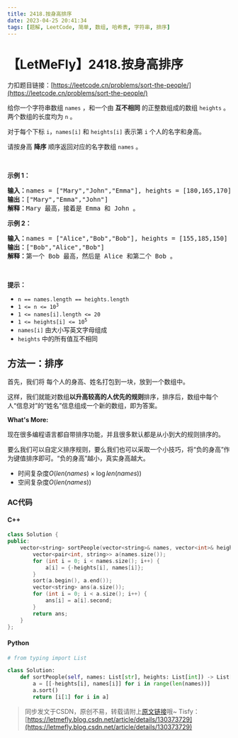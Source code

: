 ```yaml
---
title: 2418.按身高排序
date: 2023-04-25 20:41:34
tags: [题解, LeetCode, 简单, 数组, 哈希表, 字符串, 排序]
---
```


# 【LetMeFly】2418.按身高排序

力扣题目链接：[https://leetcode.cn/problems/sort-the-people/](https://leetcode.cn/problems/sort-the-people/)

<p>给你一个字符串数组 <code>names</code> ，和一个由 <strong>互不相同</strong> 的正整数组成的数组 <code>heights</code> 。两个数组的长度均为 <code>n</code> 。</p>

<p>对于每个下标 <code>i</code>，<code>names[i]</code> 和 <code>heights[i]</code> 表示第 <code>i</code> 个人的名字和身高。</p>

<p>请按身高 <strong>降序</strong> 顺序返回对应的名字数组 <code>names</code> 。</p>

<p>&nbsp;</p>

<p><strong>示例 1：</strong></p>

<pre><strong>输入：</strong>names = ["Mary","John","Emma"], heights = [180,165,170]
<strong>输出：</strong>["Mary","Emma","John"]
<strong>解释：</strong>Mary 最高，接着是 Emma 和 John 。
</pre>

<p><strong>示例 2：</strong></p>

<pre><strong>输入：</strong>names = ["Alice","Bob","Bob"], heights = [155,185,150]
<strong>输出：</strong>["Bob","Alice","Bob"]
<strong>解释：</strong>第一个 Bob 最高，然后是 Alice 和第二个 Bob 。
</pre>

<p>&nbsp;</p>

<p><strong>提示：</strong></p>

<ul>
	<li><code>n == names.length == heights.length</code></li>
	<li><code>1 &lt;= n &lt;= 10<sup>3</sup></code></li>
	<li><code>1 &lt;= names[i].length &lt;= 20</code></li>
	<li><code>1 &lt;= heights[i] &lt;= 10<sup>5</sup></code></li>
	<li><code>names[i]</code> 由大小写英文字母组成</li>
	<li><code>heights</code> 中的所有值互不相同</li>
</ul>


    
## 方法一：排序

首先，我们将 每个人的身高、姓名打包到一块，放到一个数组中。

这样，我们就能对数组**以升高较高的人优先的规则**排序，排序后，数组中每个人“信息对”的“姓名”信息组成一个新的数组，即为答案。

**What's More:**

现在很多编程语言都自带排序功能，并且很多默认都是从小到大的规则排序的。

要么我们可以自定义排序规则，要么我们也可以采取一个小技巧，将“负的身高”作为键值排序即可。“负的身高”越小，真实身高越大。

+ 时间复杂度$O(len(names)\times \log len(names))$
+ 空间复杂度$O(len(names))$

### AC代码

#### C++

```cpp
class Solution {
public:
    vector<string> sortPeople(vector<string>& names, vector<int>& heights) {
        vector<pair<int, string>> a(names.size());
        for (int i = 0; i < names.size(); i++) {
            a[i] = {-heights[i], names[i]};
        }
        sort(a.begin(), a.end());
        vector<string> ans(a.size());
        for (int i = 0; i < a.size(); i++) {
            ans[i] = a[i].second;
        }
        return ans;
    }
};
```

#### Python

```python
# from typing import List

class Solution:
    def sortPeople(self, names: List[str], heights: List[int]) -> List[str]:
        a = [[-heights[i], names[i]] for i in range(len(names))]
        a.sort()
        return [i[1] for i in a]
```

> 同步发文于CSDN，原创不易，转载请附上[原文链接](https://blog.tisfy.eu.org/2023/04/25/LeetCode%202418.%E6%8C%89%E8%BA%AB%E9%AB%98%E6%8E%92%E5%BA%8F/)哦~
> Tisfy：[https://letmefly.blog.csdn.net/article/details/130373729](https://letmefly.blog.csdn.net/article/details/130373729)
